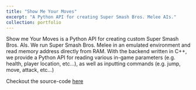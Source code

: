 ```yaml
---
title: "Show Me Your Moves"
excerpt: "A Python API for creating Super Smash Bros. Melee AIs."
collection: portfolio
---
```

 
Show me Your Moves is a Python API for creating custom Super Smash Bros. AIs. 
We run Super Smash Bros. Melee in an emulated environment and read memory address directly from RAM. With the backend written in C++, we provide a Python API for reading various in-game parameters (e.g. health, player location, etc...), as well as inputting commands (e.g. jump, move, attack, etc...)
 
Checkout the source-code [here](https://https://github.com/zacharyrodwatkins/ShowMeYourMoves)